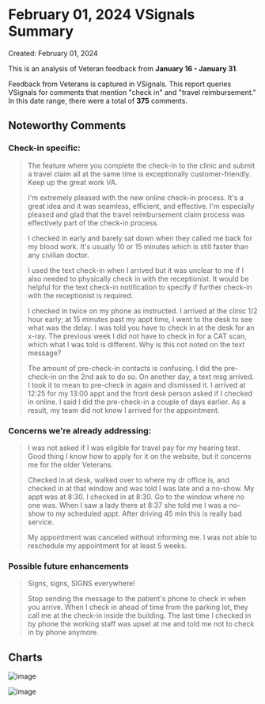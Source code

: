 # February 01, 2024 VSignals Summary

Created: February 01, 2024

This is an analysis of Veteran feedback from **January 16 - January 31**.

Feedback from Veterans is captured in VSignals. This report queries VSignals for comments that mention "check in" and "travel reimbursement." In this date range, there were a total of **375** comments. 


## Noteworthy Comments

### Check-in specific: 
>
> The feature where you complete the check-in to the clinic and submit a travel claim all at the same time is exceptionally customer-friendly. Keep up the great work VA. 
>
> I'm extremely pleased with the new online check-in process. It's a great idea and it was seamless, efficient, and effective. I'm especially pleased and glad that the travel reimbursement claim process was effectively part of the check-in process.
>
> I checked in early and barely sat down when they called me back for my blood work. It's usually 10 or 15 minutes which is still faster than any civilian doctor.
>
> I used the text check-in when I arrived but it was unclear to me if I also needed to physically check in with the receptionist. It would be helpful for the text check-in notification to specify if further check-in with the receptionist is required.
>
> I checked in twice on my phone as instructed. I arrived at the clinic 1/2 hour early; at 15 minutes past my appt time, I went to the desk to see what was the delay. I was told you have to check in at the desk for an x-ray. The previous week I did not have to check in for a CAT scan, which what I was told is different. Why is this not noted on the text message?
>
> The amount of pre-check-in contacts is confusing. I did the pre-check-in on the 2nd ask to do so. On another day, a text msg arrived. I took it to mean to pre-check in again and dismissed it. I arrived at 12:25 for my 13:00 appt and the front desk person asked if I checked in online. I said I did the pre-check-in a couple of days earlier. As a result, my team did not know I arrived for the appointment. 
 
### Concerns we're already addressing:
>
> I was not asked if I was eligible for travel pay for my hearing test. Good thing I know how to apply for it on the website, but it concerns me for the older Veterans.
> 
> Checked in at desk, walked over to where my dr office is, and checked in at that window and was told I was late and a no-show. My appt was at 8:30. I checked in at 8:30. Go to the window where no one was. When I saw a lady there at 8:37 she told me I was a no-show to my scheduled appt. After driving 45 min this is really bad service.
>
> My appointment was canceled without informing me. I was not able to reschedule my appointment for at least 5 weeks.

### Possible future enhancements
>
> Signs, signs, SIGNS everywhere! 
> 
> Stop sending the message to the patient's phone to check in when you arrive. When I check in ahead of time from the parking lot, they call me at the check-in inside the building. The last time I checked in by phone the working staff was upset at me and told me not to check in by phone anymore.

## Charts

![image](https://github.com/department-of-veterans-affairs/va.gov-team/assets/93271257/a8e136b8-b24c-43ef-9a83-56480168dd11)

![image](https://github.com/department-of-veterans-affairs/va.gov-team/assets/93271257/efd99ce4-c6d3-4faf-b98f-222c026a8970)

